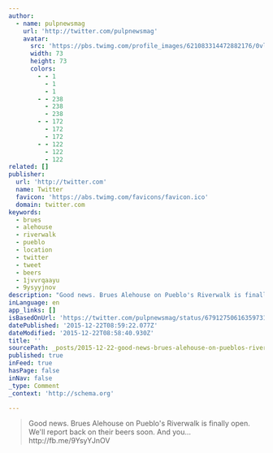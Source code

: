 ```yaml
---
author:
  - name: pulpnewsmag
    url: 'http://twitter.com/pulpnewsmag'
    avatar:
      src: 'https://pbs.twimg.com/profile_images/621083314472882176/0vlD1V02_bigger.png'
      width: 73
      height: 73
      colors:
        - - 1
          - 1
          - 1
        - - 238
          - 238
          - 238
        - - 172
          - 172
          - 172
        - - 122
          - 122
          - 122
related: []
publisher:
  url: 'http://twitter.com'
  name: Twitter
  favicon: 'https://abs.twimg.com/favicons/favicon.ico'
  domain: twitter.com
keywords:
  - brues
  - alehouse
  - riverwalk
  - pueblo
  - location
  - twitter
  - tweet
  - beers
  - 1jvvrqaayu
  - 9ysyyjnov
description: "Good news. Brues Alehouse on Pueblo's Riverwalk is finally open. We'll report back on their beers soon. And you... http://fb.me/9YsyYJnOV"
inLanguage: en
app_links: []
isBasedOnUrl: 'https://twitter.com/pulpnewsmag/status/679127506163597312'
datePublished: '2015-12-22T08:59:22.077Z'
dateModified: '2015-12-22T08:58:40.930Z'
title: ''
sourcePath: _posts/2015-12-22-good-news-brues-alehouse-on-pueblos-riverwalk-is-finally-o.md
published: true
inFeed: true
hasPage: false
inNav: false
_type: Comment
_context: 'http://schema.org'

---
```

> Good news&period; Brues Alehouse on Pueblo's Riverwalk is finally open&period; We'll report back on their beers soon&period; And you&period;&period;&period; http&colon;&sol;&sol;fb&period;me&sol;9YsyYJnOV